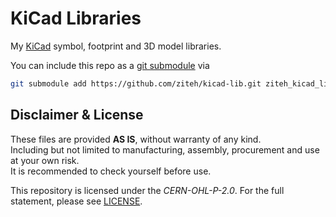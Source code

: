 # KiCad Libraries

My [KiCad](https://www.kicad.org/) symbol,  footprint and 3D model libraries.

You can include this repo as a [git submodule](https://git-scm.com/docs/git-submodule) via

```sh
git submodule add https://github.com/ziteh/kicad-lib.git ziteh_kicad_lib
```

## Disclaimer & License

These files are provided **AS IS**, without warranty of any kind.  
Including but not limited to manufacturing, assembly, procurement and use at your own risk.  
It is recommended to check yourself before use.  

This repository is licensed under the *CERN-OHL-P-2.0*. For the full statement, please see [LICENSE](./LICENSE).
